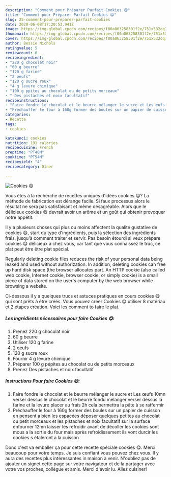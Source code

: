 ```yaml
---
description: "Comment pour Préparer Parfait Cookies 😋"
title: "Comment pour Préparer Parfait Cookies 😋"
slug: 25-comment-pour-preparer-parfait-cookies
date: 2020-06-08T17:20:53.941Z
image: https://img-global.cpcdn.com/recipes/f00a063258301f2e/751x532cq70/cookies-😋-photo-principale-de-la-recette.jpg
thumbnail: https://img-global.cpcdn.com/recipes/f00a063258301f2e/751x532cq70/cookies-😋-photo-principale-de-la-recette.jpg
cover: https://img-global.cpcdn.com/recipes/f00a063258301f2e/751x532cq70/cookies-😋-photo-principale-de-la-recette.jpg
author: Bessie Nichols
ratingvalue: 5
reviewcount: 6
recipeingredient:
- "220 g chocolat noir"
- "60 g beurre"
- "120 g farine"
- "2 oeufs"
- "120 g sucre roux"
- "4 g levure chimique"
- "100 g ppites au chocolat ou de petits morceaux"
- " Des pistaches et noix facultatif"
recipeinstructions:
- "Faire fondre le chocolat et le beurre mélanger le sucre et Les œufs 10mn verser dessus le chocolat et le beurre fondu mélanger verser dessus la farine et la levure placer au frais 2h cela permettra la pâte à se raffermir"
- "Préchauffer le four à 160g former des boules sur un papier de cuisson en pensent a bien les espacées déposer quelques petites au chocolat ou petit morceaux et les pistaches et noix facultatif sur la surface enfourner 12mn laisser les refroidir avant de décoller les cookies sont mous a la sortie du four mais après refroidissement ils vont durcir les cookies s étaleront a la cuisson"
categories:
- Recette
tags:
- cookies

katakunci: cookies 
nutrition: 191 calories
recipecuisine: French
preptime: "PT40M"
cooktime: "PT54M"
recipeyield: "4"
recipecategory: Dîner

---
```



![Cookies 😋](https://img-global.cpcdn.com/recipes/f00a063258301f2e/751x532cq70/cookies-😋-photo-principale-de-la-recette.jpg)

Vous êtes à la recherche de recettes uniques d'idées cookies 😋? La méthode de fabrication est dérange facile. Si faux processus alors le résultat ne sera pas satisfaisant et même désagréable. Alors que le délicieux cookies 😋 devrait avoir un arôme et un goût qui obtenir provoquer notre appétit.

Il y a plusieurs choses qui plus ou moins affectent la qualité gustative de cookies 😋, start du type d'ingrédients, puis la sélection des ingrédients frais, jusqu'à comment traiter et servir. Pas besoin étourdi si veux prépare cookies 😋 délicieux à chez vous, car tant que vous connaissez le truc, ce plat peut être être plat spécial.

Regularly deleting cookie files reduces the risk of your personal data being leaked and used without authorization. In addition, deleting cookies can free up hard disk space (the browser allocates part. An HTTP cookie (also called web cookie, Internet cookie, browser cookie, or simply cookie) is a small piece of data stored on the user&#39;s computer by the web browser while browsing a website.


Ci-dessous il y a quelques trucs et astuces pratiques en cours cookies 😋 qui sont prêts à être créés. Vous pouvez créer Cookies 😋 utiliser 8 matériau et 2 étapes création. Voici les comment to faire le plat.

<!--inarticleads1-->

##### Les ingrédients nécessaires pour faire Cookies 😋:

1. Prenez 220 g chocolat noir
1.  60 g beurre
1. Utiliser 120 g farine
1.  2 oeufs
1.  120 g sucre roux
1. Fournir 4 g levure chimique
1. Préparer 100 g pépites au chocolat ou de petits morceaux
1. Prenez  Des pistaches et noix facultatif




<!--inarticleads2-->

##### Instructions Pour faire Cookies 😋:

1. Faire fondre le chocolat et le beurre mélanger le sucre et Les œufs 10mn verser dessus le chocolat et le beurre fondu mélanger verser dessus la farine et la levure placer au frais 2h cela permettra la pâte à se raffermir
1. Préchauffer le four à 160g former des boules sur un papier de cuisson en pensent a bien les espacées déposer quelques petites au chocolat ou petit morceaux et les pistaches et noix facultatif sur la surface enfourner 12mn laisser les refroidir avant de décoller les cookies sont mous a la sortie du four mais après refroidissement ils vont durcir les cookies s étaleront a la cuisson





Donc c'est va emballer ça pour cette recette spéciale cookies 😋. Merci beaucoup pour votre temps. Je suis confiant vous pouvez chez vous. Il y aura des recettes plus  intéressantes in maison à venir. N'oubliez pas de ajouter un signet cette page sur votre navigateur et de la partager avec votre vos proches, collègue et amis. Merci d'avoir lu. Allez cuisiner!
